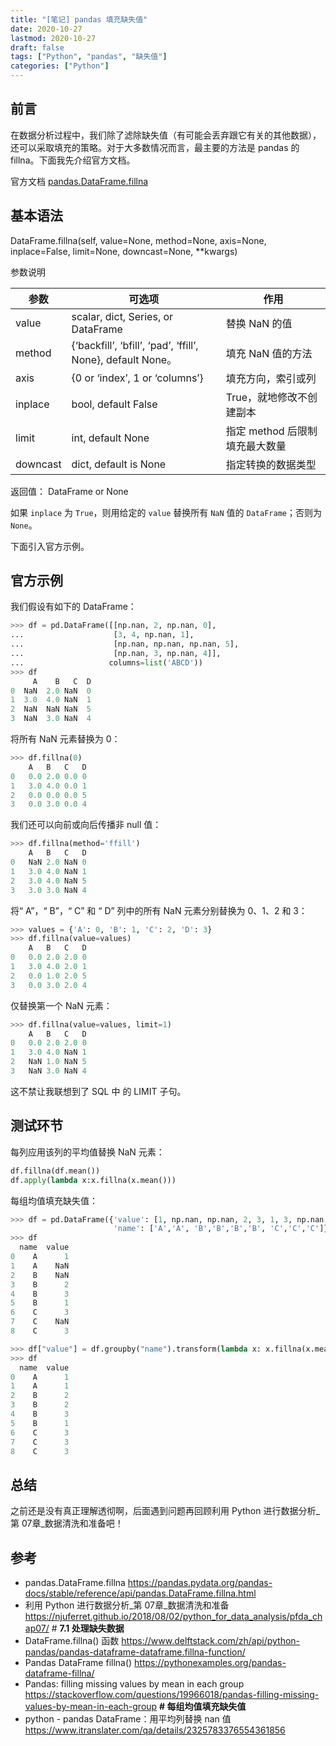 ```yaml
---
title: "[笔记] pandas 填充缺失值"
date: 2020-10-27
lastmod: 2020-10-27
draft: false
tags: ["Python", "pandas", "缺失值"]
categories: ["Python"]
---
```


## 前言

在数据分析过程中，我们除了滤除缺失值（有可能会丢弃跟它有关的其他数据），还可以采取填充的策略。对于大多数情况而言，最主要的方法是 pandas 的 fillna。下面我先介绍官方文档。

官方文档 [pandas.DataFrame.fillna](https://pandas.pydata.org/pandas-docs/stable/reference/api/pandas.DataFrame.fillna.html)

## 基本语法

DataFrame.fillna(self, value=None, method=None, axis=None, inplace=False, limit=None, downcast=None, \**kwargs)

参数说明

| 参数     | 可选项                                                      | 作用                           |
| -------- | ----------------------------------------------------------- | ------------------------------ |
| value    | scalar, dict, Series, or DataFrame                          | 替换 NaN 的值                  |
| method   | {‘backfill’, ‘bfill’, ‘pad’, ‘ffill’, None}, default None。 | 填充 NaN 值的方法              |
| axis     | {0 or ‘index’, 1 or ‘columns’}                              | 填充方向，索引或列             |
| inplace  | bool, default False                                         | True，就地修改不创建副本       |
| limit    | int, default None                                           | 指定 method 后限制填充最大数量 |
| downcast | dict, default is None                                       | 指定转换的数据类型             |

返回值： DataFrame or None

如果 `inplace` 为 `True`，则用给定的 `value` 替换所有 `NaN` 值的 `DataFrame`；否则为 `None`。

下面引入官方示例。

## 官方示例

我们假设有如下的 DataFrame：

```python
>>> df = pd.DataFrame([[np.nan, 2, np.nan, 0],
...                    [3, 4, np.nan, 1],
...                    [np.nan, np.nan, np.nan, 5],
...                    [np.nan, 3, np.nan, 4]],
...                   columns=list('ABCD'))
>>> df
     A    B   C  D
0  NaN  2.0 NaN  0
1  3.0  4.0 NaN  1
2  NaN  NaN NaN  5
3  NaN  3.0 NaN  4
```

将所有 NaN 元素替换为 0：

```python
>>> df.fillna(0)
    A   B   C   D
0   0.0 2.0 0.0 0
1   3.0 4.0 0.0 1
2   0.0 0.0 0.0 5
3   0.0 3.0 0.0 4
```

我们还可以向前或向后传播非 null 值：

```python
>>> df.fillna(method='ffill')
    A   B   C   D
0   NaN 2.0 NaN 0
1   3.0 4.0 NaN 1
2   3.0 4.0 NaN 5
3   3.0 3.0 NaN 4
```

将“ A”，“ B”，“ C” 和 “ D” 列中的所有 NaN 元素分别替换为 0、1、2 和 3：

```python
>>> values = {'A': 0, 'B': 1, 'C': 2, 'D': 3}
>>> df.fillna(value=values)
    A   B   C   D
0   0.0 2.0 2.0 0
1   3.0 4.0 2.0 1
2   0.0 1.0 2.0 5
3   0.0 3.0 2.0 4
```

仅替换第一个 NaN 元素：

```python
>>> df.fillna(value=values, limit=1)
    A   B   C   D
0   0.0 2.0 2.0 0
1   3.0 4.0 NaN 1
2   NaN 1.0 NaN 5
3   NaN 3.0 NaN 4
```

这不禁让我联想到了 SQL 中 的 LIMIT 子句。

## 测试环节

每列应用该列的平均值替换 NaN 元素：

```python
df.fillna(df.mean())
df.apply(lambda x:x.fillna(x.mean()))
```



每组均值填充缺失值：

```python
>>> df = pd.DataFrame({'value': [1, np.nan, np.nan, 2, 3, 1, 3, np.nan, 3], 
                       'name': ['A','A', 'B','B','B','B', 'C','C','C']})
>>> df
  name  value
0    A      1
1    A    NaN
2    B    NaN
3    B      2
4    B      3
5    B      1
6    C      3
7    C    NaN
8    C      3
```



```python
>>> df["value"] = df.groupby("name").transform(lambda x: x.fillna(x.mean()))
>>> df
  name  value
0    A      1
1    A      1
2    B      2
3    B      2
4    B      3
5    B      1
6    C      3
7    C      3
8    C      3
```



## 总结

之前还是没有真正理解透彻啊，后面遇到问题再回顾利用 Python 进行数据分析_第 07章_数据清洗和准备吧！

## 参考

- pandas.DataFrame.fillna https://pandas.pydata.org/pandas-docs/stable/reference/api/pandas.DataFrame.fillna.html
- 利用 Python 进行数据分析_第 07章_数据清洗和准备 https://njuferret.github.io/2018/08/02/python_for_data_analysis/pfda_chap07/ # **7.1 处理缺失数据**
- DataFrame.fillna() 函数 https://www.delftstack.com/zh/api/python-pandas/pandas-dataframe-dataframe.fillna-function/
- Pandas DataFrame fillna() https://pythonexamples.org/pandas-dataframe-fillna/ 
- Pandas: filling missing values by mean in each group https://stackoverflow.com/questions/19966018/pandas-filling-missing-values-by-mean-in-each-group **# 每组均值填充缺失值**
- python - pandas DataFrame：用平均列替换 nan 值 https://www.itranslater.com/qa/details/2325783376554361856

